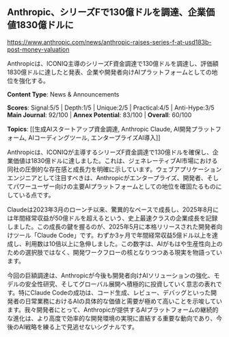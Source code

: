 ## Anthropic、シリーズFで130億ドルを調達、企業価値1830億ドルに

https://www.anthropic.com/news/anthropic-raises-series-f-at-usd183b-post-money-valuation

Anthropicは、ICONIQ主導のシリーズF資金調達で130億ドルを調達し、評価額1830億ドルに達したと発表、企業や開発者向けAIプラットフォームとしての地位を強化する。

**Content Type**: News & Announcements

**Scores**: Signal:5/5 | Depth:1/5 | Unique:2/5 | Practical:4/5 | Anti-Hype:3/5
**Main Journal**: 92/100 | **Annex Potential**: 83/100 | **Overall**: 60/100

**Topics**: [[生成AIスタートアップ資金調達, Anthropic Claude, AI開発プラットフォーム, AIコーディングツール, エンタープライズAI導入]]

Anthropicは、ICONIQが主導するシリーズF資金調達で130億ドルを確保し、企業価値は1830億ドルに達しました。これは、ジェネレーティブAI市場における同社の圧倒的な存在感と成長力を明確に示しています。ウェブアプリケーションエンジニアとして注目すべきは、Anthropicがエンタープライズ、開発者、そしてパワーユーザー向けの主要AIプラットフォームとしての地位を確固たるものにしている点です。

Claudeは2023年3月のローンチ以来、驚異的なペースで成長し、2025年8月には年間経常収益が50億ドルを超えるという、史上最速クラスの企業成長を記録しました。この成長の鍵を握るのが、2025年5月に本格リリースされた開発者向けツール「Claude Code」です。わずか3ヶ月で年間経常収益5億ドル以上を達成し、利用数は10倍以上に急伸しました。この数字は、AIがもはや生産性向上のための選択肢ではなく、開発ワークフローの核となりつつある現実を物語っています。

今回の巨額調達は、Anthropicが今後も開発者向けAIソリューションの強化、モデルの安全性研究、そしてグローバル展開へ積極的に投資していく意志の表れです。特にClaude Codeの成功は、コード生成、レビュー、デバッグといった開発者の日常業務におけるAIの具体的な価値と需要が極めて高いことを示唆しています。我々開発者にとって、Anthropicが提供するAIプラットフォームの継続的な進化は、より高度で効率的な開発環境の実現に直結する重要な動向であり、今後のAI戦略を練る上で見逃せないシグナルです。
